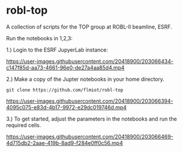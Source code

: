 # robl-top
A collection of scripts for the TOP group at ROBL-II beamline, ESRF.

Run the notebooks in 1,2,3:

1.) Login to the ESRF JupyerLab instance:

https://user-images.githubusercontent.com/20418900/203066434-c147f85d-aa73-4661-96e0-de27a4aa85d4.mp4

2.) Make a copy of the Jupter notebooks in your home directory.

``git clone https://github.com/flmiot/robl-top``

https://user-images.githubusercontent.com/20418900/203066394-4095c075-e83d-4b17-9972-e29dc019746d.mp4

3.) To get started, adjust the parameters in the notebooks and run the required cells.

https://user-images.githubusercontent.com/20418900/203066469-4d715db2-2aae-419b-8ad9-f284e0ff0c56.mp4


